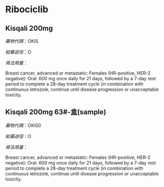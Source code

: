 # Ribociclib

## Kisqali 200mg

*藥物代碼*：OKIS

*給藥途徑*：O

*用法用量*：

Breast cancer, advanced or metastatic: Females (HR-positive, HER-2 negative): Oral: 600 mg once daily for 21 days, followed by a 7-day rest period to complete a 28-day treatment cycle (in combination with continuous letrozole, continue until disease progression or unacceptable toxicity.

## Kisqali 200mg 63#-盒(sample)

*藥物代碼*：OKIS0

*給藥途徑*：O

*用法用量*：

Breast cancer, advanced or metastatic: Females (HR-positive, HER-2 negative): Oral: 600 mg once daily for 21 days, followed by a 7-day rest period to complete a 28-day treatment cycle (in combination with continuous letrozole, continue until disease progression or unacceptable toxicity.


